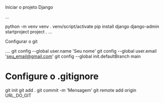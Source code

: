 Iniciar o projeto Django

... 

python -m venv venv
. venv/script/activate
pip install django
django-admin startproject project .
...


Configurar o git

.... 
git config --global user.name 'Seu nome'
git config --global user.email 'seu_email@gmail.com'
git config --global init.defaultBranch main
# Configure o .gitignore
git init
git add .
git commit -m 'Mensagem'
git remote add origin URL_DO_GIT